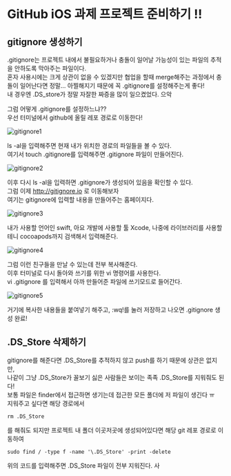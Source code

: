 # GitHub iOS 과제 프로젝트 준비하기 !!

## gitignore 생성하기  
.gitignore는 프로젝트 내에서 불필요하거나 충돌이 일어날 가능성이 있는 파일의 추적을 안하도록 막아주는 파일이다.  
혼자 사용시에는 크게 상관이 없을 수 있겠지만 협업을 할때 merge해주는 과정에서 충돌이 일어난다면 정말... 아찔해지기 때문에 꼭 .gitignore를 설정해주는게 좋다!  
내 경우엔 .DS_store가 정말 자잘한 짜증을 많이 일으켰었다. 으악  

그럼 어떻게 .gitignore를 설정하느냐??  
우선 터미널에서 github에 올릴 레포 경로로 이동한다!  

![gitignore1](/ReadMe/ReadMeAsset/gitignore1)  

ls -al을 입력해주면 현재 내가 위치한 경로의 파일들을 볼 수 있다.  
여기서 touch .gitignore를 입력해주면 .gitignore 파일이 만들어진다.  

![gitignore2](/ReadMe/ReadMeAsset/gitignore2)  

이후 다시 ls -al을 입력하면 .gitignore가 생성되어 있음을 확인할 수 있다.  
그럼 이제 http://gitignore.io 로 이동해보자  
여기는 gitignore에 입력할 내용을 만들어주는 홈페이지다.  

![gitignore3](/ReadMe/ReadMeAsset/gitignore3)  

내가 사용할 언어인  swift, 아요 개발에 사용할 툴 Xcode, 나중에 라이브러리를 사용할 테니 cocoapods까지 검색해서 입력해준다.  

![gitignore4](/ReadMe/ReadMeAsset/gitignore4)  

그럼 이런 친구들을 만날 수 있는데 전부 복사해준다.  
이후 터미널로 다시 돌아와 쓰기를 위한 vi 명령어를 사용한다.  
vi .gitignore 를 입력해서 아까 만들어준 파일에 쓰기모드로 들어간다.  

![gitignore5](/ReadMe/ReadMeAsset/gitignore5)  

거기에 복사한 내용들을 붙여넣기 해주고, :wq!를 눌러 저장하고 나오면 .gitignore 생성 완료!  

## .DS_Store 삭제하기
gitignore를 해준다면 .DS_Store를 추적하지 않고 push를 하기 때문에 상관은 없지만,  
나같이 그냥 .DS_Store가 꼴보기 싫은 사람들은 보이는 족족 .DS_Store를 지워줘도 된다!  
보통 파일은 finder에서 접근하면 생기는데 접근한 모든 폴더에 저 파일이 생긴다 ㅠ  
지워주고 싶다면 해당 경로에서 
```
rm .DS_Store 
```
를 해줘도 되지만 프로젝트 내 폴더 이곳저곳에 생성되어있다면 해당 git 레포 경로로 이동하여  
```
sudo find / -type f -name '\.DS_Store' -print -delete
```
위의 코드를 입력해주면 .DS_Store 파일이 전부 지워진다.
사




